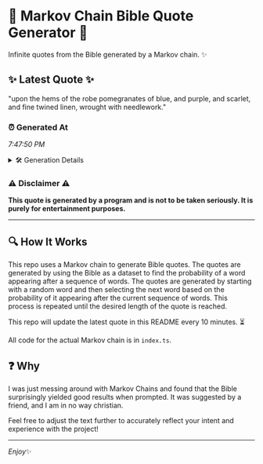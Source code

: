 # 📖 Markov Chain Bible Quote Generator 📖

Infinite quotes from the Bible generated by a Markov chain. ✨

## ✨ Latest Quote ✨
"upon the hems of the robe pomegranates of blue, and purple, and scarlet, and fine twined linen, wrought with needlework."

### ⏰ Generated At
*7:47:50 PM*

<details>
    <summary>🛠️ Generation Details</summary>
    <p>
        <strong>🌱 Seed:</strong> upon<br>
        <strong>🔄 Iterations:</strong> 19<br>
        <strong>📜 Context History:</strong><br>[ upon ]: the<br>[ upon, the ]: hems<br>[ upon, the, hems ]: of<br>[ upon, the, hems, of ]: the<br>[ upon, the, hems, of, the ]: robe<br>[ upon, the, hems, of, the, robe ]: pomegranates<br>[ the, hems, of, the, robe, pomegranates ]: of<br>[ hems, of, the, robe, pomegranates, of ]: blue,<br>[ of, the, robe, pomegranates, of, blue, ]: and<br>[ the, robe, pomegranates, of, blue,, and ]: purple,<br>[ robe, pomegranates, of, blue,, and, purple, ]: and<br>[ pomegranates, of, blue,, and, purple,, and ]: scarlet,<br>[ of, blue,, and, purple,, and, scarlet, ]: and<br>[ blue,, and, purple,, and, scarlet,, and ]: fine<br>[ and, purple,, and, scarlet,, and, fine ]: twined<br>[ purple,, and, scarlet,, and, fine, twined ]: linen,<br>[ and, scarlet,, and, fine, twined, linen, ]: wrought<br>[ scarlet,, and, fine, twined, linen,, wrought ]: with<br>[ and, fine, twined, linen,, wrought, with ]: needlework.<br>
    </p>
</details>

### ⚠️ Disclaimer ⚠️
**This quote is generated by a program and is not to be taken seriously. It is purely for entertainment purposes.**

---

## 🔍 How It Works

This repo uses a Markov chain to generate Bible quotes. The quotes are generated by using the Bible as a dataset to find the probability of a word appearing after a sequence of words. The quotes are generated by starting with a random word and then selecting the next word based on the probability of it appearing after the current sequence of words. This process is repeated until the desired length of the quote is reached.

This repo will update the latest quote in this README every 10 minutes. ⏳

All code for the actual Markov chain is in `index.ts`.

## ❓ Why

I was just messing around with Markov Chains and found that the Bible surprisingly yielded good results when prompted. 
It was suggested by a friend, and I am in no way christian.

Feel free to adjust the text further to accurately reflect your intent and experience with the project!

---

*Enjoy*✨
